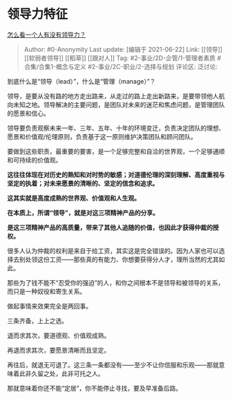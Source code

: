 # 领导力特征
[怎么看一个人有没有领导力？](https://www.zhihu.com/question/430981016/answer/1718155200)

> Author: #0-Anonymity
> Last update: [编辑于 2021-06-22]
> Link: [[领导]] [[软弱者领导]] [[稻草]] [[跟对人]]
> Tag: #2-事业/2D-企管/1-管理者素质 #合集/合集1-概念与定义 #2-事业/2C-职业/2-选择与规划
> 评论区:
> 泛讨论:

到底什么是“领导（lead）”，什么是“管理（manage）”？

领导，是要从没有路的地方走出路来，从走过的路上走出新路来，是要带领他人航向未知之地。领导解决的主要问题，是团队对未来的迷茫和焦虑问题，是管理团队的愿景和信心。

领导要负责观察未来一年、三年、五年、十年的环境变迁，负责决定团队的理想、愿景和价值观/伦理原则，负责基于这一原则维护决策团队和顾问团队。

要做到这些职责，最重要的要害，是一个足够完整和自洽的世界观，一个足够通顺和可持续的价值观。

**这往往体现在对历史的熟知和对时势的敏感；对道德伦理的深刻理解、高度重视与坚定的执着；对未来愿景的清晰的、坚定的信念和追求。**

**这其实就是高度成熟的世界观、价值观和人生观。**

**在本质上，所谓“领导”，就是对这三项精神产品的分享。**

**是这三项精神产品的高质量，带来了其他人追随的价值，也因此才获得仲裁的授权。**

很多人认为仲裁的权利是来自于给工资，其实这是完全错误的。因为人家也可以选择去别处领这份工资——那些真的有能力、你想要获得分人才，理所当然的尤其如此。

那些为了钱不能不“忍受你的强迫”的人，和你之间根本不是领导和被领导的关系，而只是一种奴役和寄生关系。

做起事情来效果完全是两回事。

三条齐备，上上之选。

退而求其次，要道德观、价值观成熟。

再退而求其次，要愿景清晰而且坚定。

再往后，就退无可退了。这三条一条都没有——至少不让你信服和乐观——那就意味着此非久留之处，此非可托之人。

那就意味着你还不能“定居”，你不能停止寻找，要及早准备后路。
